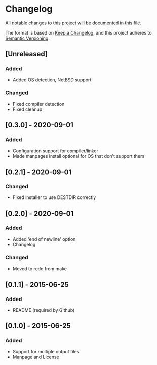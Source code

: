 # Changelog
All notable changes to this project will be documented in this file.

The format is based on [Keep a Changelog](https://keepachangelog.com/en/1.0.0/),
and this project adheres to [Semantic Versioning](https://semver.org/spec/v2.0.0.html).

## [Unreleased]
### Added
- Added OS detection, NetBSD support

### Changed
- Fixed compiler detection
- Fixed cleanup

## [0.3.0] - 2020-09-01
### Added
- Configuration support for compiler/linker
- Made manpages install optional for OS that don't support them

## [0.2.1] - 2020-09-01
### Changed
- Fixed installer to use DESTDIR correctly

## [0.2.0] - 2020-09-01
### Added
- Added 'end of newline' option
- Changelog
### Changed
- Moved to redo from make

## [0.1.1] - 2015-06-25
### Added
- README (required by Github)

## [0.1.0] - 2015-06-25
### Added
- Support for multiple output files
- Manpage and License
